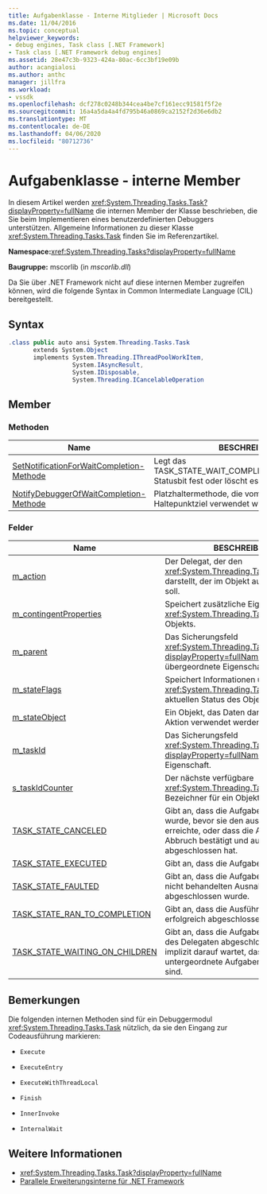 ```yaml
---
title: Aufgabenklasse - Interne Mitglieder | Microsoft Docs
ms.date: 11/04/2016
ms.topic: conceptual
helpviewer_keywords:
- debug engines, Task class [.NET Framework]
- Task class [.NET Framework debug engines]
ms.assetid: 28e47c3b-9323-424a-80ac-6cc3bf19e09b
author: acangialosi
ms.author: anthc
manager: jillfra
ms.workload:
- vssdk
ms.openlocfilehash: dcf278c0248b344cea4be7cf161ecc91581f5f2e
ms.sourcegitcommit: 16a4a5da4a4fd795b46a0869ca2152f2d36e6db2
ms.translationtype: MT
ms.contentlocale: de-DE
ms.lasthandoff: 04/06/2020
ms.locfileid: "80712736"
---
```

# <a name="task-class---internal-members"></a>Aufgabenklasse - interne Member
In diesem Artikel werden <xref:System.Threading.Tasks.Task?displayProperty=fullName> die internen Member der Klasse beschrieben, die Sie beim Implementieren eines benutzerdefinierten Debuggers unterstützen. Allgemeine Informationen zu dieser Klasse <xref:System.Threading.Tasks.Task> finden Sie im Referenzartikel.

 **Namespace:**<xref:System.Threading.Tasks?displayProperty=fullName>

 **Baugruppe:** mscorlib (in *mscorlib.dll*)

 Da Sie über .NET Framework nicht auf diese internen Member zugreifen können, wird die folgende Syntax in Common Intermediate Language (CIL) bereitgestellt.

## <a name="syntax"></a>Syntax

```csharp
.class public auto ansi System.Threading.Tasks.Task
       extends System.Object
       implements System.Threading.IThreadPoolWorkItem,
                  System.IAsyncResult,
                  System.IDisposable,
                  System.Threading.ICancelableOperation
```

## <a name="members"></a>Member

### <a name="methods"></a>Methoden

|Name|BESCHREIBUNG|
|----------|-----------------|
|[SetNotificationForWaitCompletion-Methode](../../extensibility/debugger/setnotificationforwaitcompletion-method.md)|Legt das TASK_STATE_WAIT_COMPLETION_NOTIFICATION-Statusbit fest oder löscht es.|
|[NotifyDebuggerOfWaitCompletion-Methode](../../extensibility/debugger/notifydebuggerofwaitcompletion-method.md)|Platzhaltermethode, die vom Debugger als Haltepunktziel verwendet wird.|

### <a name="fields"></a>Felder

|Name|BESCHREIBUNG|
|----------|-----------------|
|[m_action](../../extensibility/debugger/m-action-field.md)|Der Delegat, der den <xref:System.Threading.Tasks.Task> Code darstellt, der im Objekt ausgeführt werden soll.|
|[m_contingentProperties](../../extensibility/debugger/m-contingentproperties-field.md)|Speichert zusätzliche Eigenschaften <xref:System.Threading.Tasks.Task> des Objekts.|
|[m_parent](../../extensibility/debugger/m-parent-field.md)|Das Sicherungsfeld <xref:System.Threading.Tasks.Task?displayProperty=fullName> für die übergeordnete Eigenschaft.|
|[m_stateFlags](../../extensibility/debugger/m-stateflags-field.md)|Speichert Informationen über den <xref:System.Threading.Tasks.Task> aktuellen Status des Objekts.|
|[m_stateObject](../../extensibility/debugger/m-stateobject-field.md)|Ein Objekt, das Daten darstellt, die von der Aktion verwendet werden.|
|[m_taskId](../../extensibility/debugger/m-taskid-field.md)|Das Sicherungsfeld <xref:System.Threading.Tasks.Task.Id%2A?displayProperty=fullName> für die Eigenschaft.|
|[s_taskIdCounter](../../extensibility/debugger/s-taskidcounter-field.md)|Der nächste verfügbare <xref:System.Threading.Tasks.Task> Bezeichner für ein Objekt.|
|[TASK_STATE_CANCELED](../../extensibility/debugger/task-state-canceled-field.md)|Gibt an, dass die Aufgabe abgebrochen wurde, bevor sie den ausgeführten Status erreichte, oder dass die Aufgabe ihren Abbruch bestätigt und ausnahmslos abgeschlossen hat.|
|[TASK_STATE_EXECUTED](../../extensibility/debugger/task-state-executed-field.md)|Gibt an, dass die Aufgabe ausgeführt wird.|
|[TASK_STATE_FAULTED](../../extensibility/debugger/task-state-faulted-field.md)|Gibt an, dass die Aufgabe aufgrund einer nicht behandelten Ausnahme abgeschlossen wurde.|
|[TASK_STATE_RAN_TO_COMPLETION](../../extensibility/debugger/task-state-ran-to-completion-field.md)|Gibt an, dass die Ausführung der Aufgabe erfolgreich abgeschlossen wurde.|
|[TASK_STATE_WAITING_ON_CHILDREN](../../extensibility/debugger/task-state-waiting-on-children-field.md)|Gibt an, dass die Aufgabe die Ausführung des Delegaten abgeschlossen hat und implizit darauf wartet, dass angefügte untergeordnete Aufgaben abgeschlossen sind.|

## <a name="remarks"></a>Bemerkungen
 Die folgenden internen Methoden sind für ein Debuggermodul <xref:System.Threading.Tasks.Task> nützlich, da sie den Eingang zur Codeausführung markieren:

- `Execute`

- `ExecuteEntry`

- `ExecuteWithThreadLocal`

- `Finish`

- `InnerInvoke`

- `InternalWait`

## <a name="see-also"></a>Weitere Informationen
- <xref:System.Threading.Tasks.Task?displayProperty=fullName>
- [Parallele Erweiterungsinterne für .NET Framework](../../extensibility/debugger/parallel-extension-internals-for-the-dotnet-framework.md)
